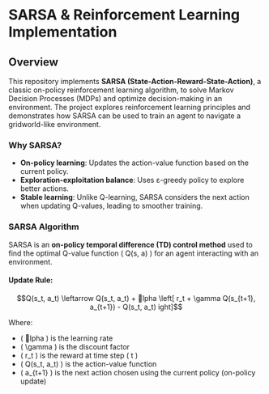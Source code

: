 # **SARSA & Reinforcement Learning Implementation**

##  **Overview**
This repository implements **SARSA (State-Action-Reward-State-Action)**, a classic on-policy reinforcement learning algorithm, to solve Markov Decision Processes (MDPs) and optimize decision-making in an environment. The project explores reinforcement learning principles and demonstrates how SARSA can be used to train an agent to navigate a gridworld-like environment.

### **Why SARSA?**
- **On-policy learning**: Updates the action-value function based on the current policy.
- **Exploration-exploitation balance**: Uses ε-greedy policy to explore better actions.
- **Stable learning**: Unlike Q-learning, SARSA considers the next action when updating Q-values, leading to smoother training.

### **SARSA Algorithm**
SARSA is an **on-policy temporal difference (TD) control method** used to find the optimal Q-value function \( Q(s, a) \) for an agent interacting with an environment.

#### **Update Rule:**
```math
Q(s_t, a_t) \leftarrow Q(s_t, a_t) + lpha \left[ r_t + \gamma Q(s_{t+1}, a_{t+1}) - Q(s_t, a_t) 
ight]
```
Where:
- \( lpha \) is the learning rate
- \( \gamma \) is the discount factor
- \( r_t \) is the reward at time step \( t \)
- \( Q(s_t, a_t) \) is the action-value function
- \( a_{t+1} \) is the next action chosen using the current policy (on-policy update)
